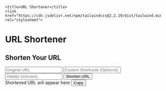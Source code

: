<html>
<html lang="en">
<head>

    <title>URL Shortener</title>
    <link href="https://cdn.jsdelivr.net/npm/tailwindcss@2.2.19/dist/tailwind.min.css" rel="stylesheet">
    
</head>
<body class="min-h-screen bg-gradient-to-br from-purple-600 to-indigo-800 flex items-center justify-center p-4">
    <div class="bg-white p-8 rounded-2xl shadow-xl max-w-2xl w-full">
        <h1 class="text-3xl font-bold text-center text-gray-800 mb-6">URL Shortener</h1>
        <div class="mb-8 p-6 bg-gray-50 rounded-xl shadow-inner">
            <h2 class="text-2xl font-semibold text-gray-700 mb-4">Shorten Your URL</h2>
            <input type="url" placeholder="Original URL" class="shadow border rounded-lg w-full py-3 px-4 mb-4">
            <input type="text" placeholder="Custom Shortcode (Optional)" class="shadow border rounded-lg w-full py-3 px-4 mb-4">
            <input type="number" placeholder="Validity (minutes)" class="shadow border rounded-lg w-full py-3 px-4 mb-4">
            <button class="w-full bg-purple-700 text-white py-3 rounded-lg">Shorten URL</button>
        </div>
        <div class="mt-6 p-4 bg-purple-100 rounded-lg">
            <span class="text-purple-900">Shortened URL will appear here</span>
            <button class="bg-purple-500 text-white py-2 px-4 rounded-lg">Copy</button>
        </div>
    </div>
</body>
</html>
